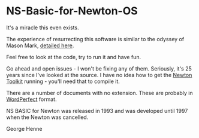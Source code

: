 # NS-Basic-for-Newton-OS

It's a miracle this even exists.

The experience of resurrecting this software is similar to the odyssey of Mason Mark, [detailed here](https://github.com/masonmark/Dash-Board-for-Newton-OS).

Feel free to look at the code, try to run it and have fun.

Go ahead and open issues - I won't be fixing any of them. 
Seriously, it's 25 years since I've looked at the source. 
I have no idea how to get the [Newton Toolkit](https://www.macintoshrepository.org/1383-newton-toolkit) running - you'll need that to compile it.

There are a number of documents with no extension. These are probably in [WordPerfect](https://en.wikipedia.org/wiki/WordPerfect) format.

NS BASIC for Newton was released in 1993 and was developed until 1997 when the Newton was cancelled.

George Henne
